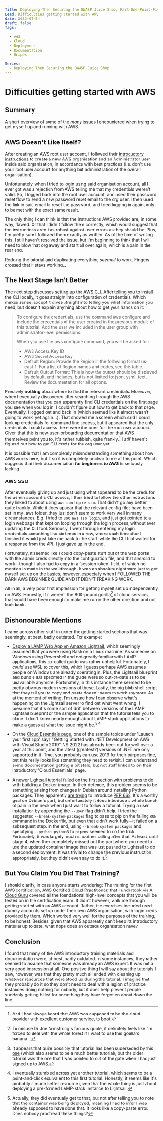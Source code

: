 ```yaml
---
Title: Deploying Then Securing the OWASP Juice Shop, Part One-Point-Five of ?
Lead: Difficulties getting started with AWS
date: 2023-07-24
draft: false
Tags:
  
  - AWS
  - Cloud
  - Deployment
  - Documentation
  - Gripes

Series:
  - Deploying Then Securing the OWASP Juice Shop
---
```


# Difficulties getting started with AWS

## Summary

A short overview of some of the _many_ issues I encountered when trying to get myself up and running with AWS.

## AWS Doesn't Like Itself?

After creating an AWS root user account, I followed
their [introductory instructions](https://aws.amazon.com/getting-started/guides/setup-environment/module-two/) to create
a new AWS organisation and an Administrator user inside said organisation, in accordance with best practices (i.e. don't
use your root user account for anything but administration of the overall organisation).

Unfortunately, when I tried to login using said organisation account, all I ever got was a rejection from AWS telling me
that my credentials weren't valid. So, I logged back into the root user account, and used their password reset flow to
send a new password reset email to the org user. I then used the link in said email to reset the password, and tried
logging in again, only to be met with the exact same result.

The only thing I can think is that the instructions AWS provided are, in some way, flawed. Or that I didn't follow them
correctly, which would suggest that the instructions aren't as robust against user errors as they should be. Plus, I'm
pretty sure I followed them exactly as written. As of the time of writing this, I still haven't resolved the issue, but
I'm beginning to think that I will need to blow that org away and start all over again, which is a pain in the rear end.

Redoing the tutorial and duplicating everything _seemed_ to work. Fingers crossed that it stays working...

## The Next Stage Isn't Better

The next step
discusses [setting up the AWS CLI](https://aws.amazon.com/getting-started/guides/setup-environment/module-three/). After
telling you to install the CLI locally, it goes straight into configuration of credentials. Which makes sense, except it
dives straight into telling you what information you need, but doesn't explain anything about how to get your hands on
it:

> To configure the credentials, use the command aws configure and include the credentials of the user created in the
> previous module of this tutorial. Add the user we included in the user group with administrator-level permissions.
>
> When you use the aws configure command, you will be asked for:
>
> - AWS Access Key ID
> - AWS Secret Access Key
> - Default Region: Provide the Region in the following format us-east-1. For a list of Region names and codes, see this
    table.
> - Default Output Format: This is how the output should be displayed by default, and includes, but is not limited to:
    json, yaml, text. Review the documentation for all options.

Precisely __nothing__ about where to find the relevant credentials. Moreover, when I eventually discovered after
searching through the AWS documentation that you can apparently find CLI credentials on the first page you see when you
log in, I couldn't figure out how to get back to that page. Eventually, I logged out and back in (which seemed like it
almost wasn't going to work, yet again...). That showed me a screen which said I could look up credentials for command
line access, but it appeared that the only credentials I could access there were the ones for the root user account.
Given that this is new-user-onboarding documentation that AWS themselves point you to, it's rather rubbish, quite
frankly.[^custserv]  I _still_ haven't figured out how to get CLI creds for the org user yet.

It is possible that I am completely misunderstanding something about how AWS works here, but if so it is completely
unclear to me at this point. Which suggests that their documentation __for beginners to AWS__ is seriously lacking.

[^custserv]:  And I had always heard that AWS was supposed to be the cloud provider with excellent customer service, to
boot.

### AWS SSO

After eventually giving up and just using what appeared to be the creds for the admin account's CLI access, I then tried
to follow the other instructions they linked to about using `aws configure sso`. That didn't go any better, quite
frankly. While it does appear that the relevant config files have been set in my .aws folder, they just don't seem to
work very well in many circumstances. E.g. I tried to use `aws sso login`, and just got pointed to a login webpage that
kept on looping through the login process, without ever updating the CLI tool. Seriously, I went through entering my
login credentials something like six times in a row, where each time after I finished it would just take me back to the
start, while the CLI tool waited for a response from the API. I just gave up in the end.

Fortunately, it seemed like I could copy-paste stuff out of the web portal with the admin creds directly into the
configuration file, and that _seemed_ to work—though I also had to copy in a 'session token' field, of which no mention
is made in the walkthrough. It was an absolute nightmare just to get myself set up on the basics, however, especially
when I FOLLOWED THE DARN AWS BEGINNER GUIDE AND IT DIDN'T FREAKING WORK.

All in all, a very poor first impression for getting myself set up independently on AWS. Honestly, if it weren't the
800-pound gorilla[^armstrong] of cloud services, that would have been enough to make me run in the other direction and
not look back.

[^armstrong]:  To misuse Dr Joe Armstrong's famous quote, it definitely feels like I'm forced to deal with the whole
forest if I want to use this gorilla's banana...

## Dishonourable Mentions

I came across other stuff in under the getting started sections that was seemingly, at best, badly outdated. For
example:

- [Deploy a LAMP Web App on Amazon Lightsail](https://aws.amazon.com/getting-started/guides/deploy-lamp-lightsail/),
  which seemingly assumed that you were using Bash on a Linux machine. As someone on Windows using Powershell and not
  greatly familiar with LAMP applications, this so-called guide was rather unhelpful. Fortunately, I _could_ use WSL to
  cover this, which I guess perhaps AWS assumes people on Windows are already operating in. Plus, the Lightsail
  blueprint and bundle IDs specified in the guide were so out-of-date as to be unavailable anymore. Fortunately, in this
  instance there seemed to be pretty obvious modern versions of these. Lastly, the big blob shell script that they tell
  you to copy and paste doesn't seem to work anymore. As at the moment of writing, I'm unsure how I can observe what's
  happening on the Lightsail server to find out what went wrong. I presume that it's some sort of drift between versions
  of the LAMP Lightsail blueprint or the sample application that the tutorial tells you to clone. I don't know nearly
  enough about LAMP-stack applications to make a guess at what the issue might be.[^lightsail],[^point-and-click-lamp]

- On the [Cloud Essentials page](https://aws.amazon.com/getting-started/cloud-essentials/), one of the sample topics
  under 'Launch your first app' says "Getting Started with .NET Development on AWS with Visual Studio 2019". VS 2022 has
  already been out for well over a year at this point, and the latest (greatest?) versions of .NET are only supported in
  it. True, you probably can use 2019 for their purposes fine, but this really looks like something they need to
  revisit. I can understand some documentation getting a bit stale, but not stuff linked to on their introductory 'Cloud
  Essentials' page.

- A [newer Lightsail tutorial](https://aws.amazon.com/tutorials/deploy-webapp-lightsail/module-one/) failed on the first
  section with problems to do with building a Docker image. In their defence, this problem seems to be something arising
  from changes in Debian around installing Python packages. They
  apparently [are trying](https://www.linuxuprising.com/2023/03/next-debianubuntu-releases-will-likely.html) to
  introduce [PEP 668](https://peps.python.org/pep-0668/). It's a worthy goal on Debian's part, but unfortunately it does
  introduce a whole bunch of pain in the neck when I just want to follow a tutorial.
  Trying a user installation by appending the `--user` flag didn't help. I tried the suggested `--break-system-packages`
  flag to pass to pip on the failing `RUN` command in the Dockerfile, but even that didn't work fully—it failed on a
  subsequent step. In the end, using `--break-system-packages` and specifying `--python python3` to `pipenv` seemed to
  do the trick. Fortunately, it was largely much smoother sailing after that.
  At least, until stage 4, when they completely missed out the part where you need to use the updated container image
  that was just pushed to Lightsail to do a second deployment. It was trivial to change the previous instruction
  appropriately, but they didn't even say to do it.[^lightsail2]

[^lightsail]:  It appears that quite possibly that tutorial has been superseded
by [this one](https://aws.amazon.com/tutorials/deploy-webapp-lightsail/) (which also seems to be a much better
tutorial), but the older tutorial was the one that I was pointed to out of the gate when I had just signed up to AWS.
[^point-and-click-lamp]:  I eventually stumbled across yet another tutorial, which seems to be a point-and-click
equivalent to this first tutorial. Honestly, it seems like it's probably a much better resource given that the whole
thing is just about deploying a pre-formed LAMP-stack instance to Lightsail.
[^lightsail2]:  Actually, they did eventually get to that, but not after telling you to note that the container was
being deployed, meaning I had to infer I was already supposed to have done that. It looks like a copy-paste error. Does
nobody proofread these things?

## But You Claim You Did That Training?

I should clarify, in case anyone starts wondering:  The training for the first AWS
certification, [AWS Certified Cloud Practitioner](https://aws.amazon.com/certification/certified-cloud-practitioner/),
that I undertook via [A Cloud Guru](https://www.pluralsight.com/cloud-guru) covered all the foundational high-level
concepts that you will be tested on in the certification exam. It didn't however, walk me through getting started with
an AWS account. Rather, the exercises included used dummy accounts set up under their own AWS organisation, with login
creds provided by them. Which worked very well for the purposes of the training, to be honest. Besides, given that AWS
apparently can't keep its introductory material up to date, what hope does an outside organisation have?

## Conclusion

I found that many of the AWS introductory training materials and documentation were, at best, badly outdated. In some
instances, they rather seemed to assume that someone was already an AWS expert. It was not a very good impression at
all. One positive thing I will say about the tutorials I saw, however, was that they pretty much all ended with cleaning
up whatever resources that were stood up during the tutorial. I imagine that they probably do it so they don't need to
deal with a legion of practice instances doing nothing for nobody, but it does help prevent people suddenly getting
billed for something they have forgotten about down the line.